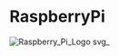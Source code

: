 # RaspberryPi
![Raspberry_Pi_Logo svg_](https://github.com/joelmoye/RaspberryPi/assets/145031739/8f5e1777-7b75-4eb5-bd21-c2afb41c5eba)
